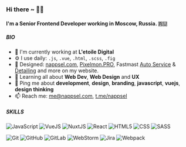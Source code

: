 ### Hi there ~ 👋🏼

#### I'm a Senior Frontend Developer working in Moscow, Russia. 🇷🇺

##### BIO

- 🏢 I'm currently working at **L'etoile Digital**
- ⚙️ I use daily: `.js`, `.vue`, `.html`, `.scss`, `.fig`
- 💅 Designed: [nappsel.com](https://nappsel.com), [Pixelmon.PRO](https://pixelmon.pro), Fastmast [Auto Service](https://fastmast.ru) & [Detailing](https://detailing.fastmast.ru) and more on my website.
- 🌱 Learning all about **Web Dev**, **Web Design** and **UX**
- 💬 Ping me about **development**, **design**, **branding**, **javascript**, **vuejs**, **design thinking**
- 📫 Reach me: [me@nappsel.com](mailto:me@nappsel.com), [t.me/nappsel](https://t.me/nappsel)

##### SKILLS

![JavaScript](https://img.shields.io/badge/-JavaScript-333333?style=flat&logo=javascript) ![VueJS](https://img.shields.io/badge/-Vue.js-4fc08d?style=flat&logo=vuedotjs&logoColor=white) ![NuxtJS](https://img.shields.io/badge/-NuxtJS-333333?style=flat&logo=NuxtJS) ![React](https://img.shields.io/badge/-React-333333?style=flat&logo=react) ![HTML5](https://img.shields.io/badge/-HTML5-333333?style=flat&logo=HTML5) ![CSS](https://img.shields.io/badge/-CSS-333333?style=flat&logo=CSS3&logoColor=1572B6) ![SASS](https://img.shields.io/badge/-Sass-333333?style=flat&logo=sass)

![Git](https://img.shields.io/badge/-Git-333333?style=flat&logo=git) ![GitHub](https://img.shields.io/badge/-GitHub-333333?style=flat&logo=github) ![GitLab](https://img.shields.io/badge/-GitLab-333333?style=flat&logo=gitlab) ![WebStorm](https://img.shields.io/badge/-WebStorm-333333?style=flat&logo=webstorm) ![Jira](https://img.shields.io/badge/-Jira-333333?style=flat&logo=jira) ![Webpack](https://img.shields.io/badge/-Webpack-333333?style=flat&logo=webpack)
